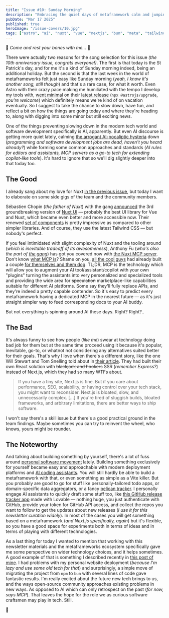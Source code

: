 ```yaml
---
title: "Issue #10: Sunday Morning"
description: "Embracing the quiet days of metaframework calm and jumping away from the hype train"
pubDate: "Mar 17 2025"
published: true
heroImage: "/issue-covers/10.jpg"
tags: ["astro", "ai", "nuxt", "vue", "nextjs", "bun", "meta", "tailwind"]
---
```


🎵 _Come and rest your bones with me..._ 🎵

There were actually two reasons for the song selection for this issue _(the 10th anniversary issue, congrats everyone!)_. The first is that today is the St Patrick's day, and for me it's a kind of Sunday morning indeed, being an additional holiday. But the second is that the last week in the world of metaframeworks felt just easy like Sunday morning (_yeah, I know it's another song, still though_) and that's a rare case, for what it worth. Even Astro with their crazy pace making me humiliated with the tempo I develop my tools with, [went minimal](https://astro.build/blog/astro-550/) on their [latest release](https://github.com/withastro/astro/releases/tag/astro%405.5.0) (`npx @astrojs/upgrade`, _you're welcome_) which definitely means we're kind of on vacation eventually. So I suggest to take the chance to slow down, have fun, and reflect a bit on how the things are going today and where they're heading to, along with digging into some minor but still exciting news.

One of the things preventing slowing down in the modern tech world and software development specifically is AI, apparently. But even AI discourse is getting more quiet lately, calming [the arrogant AI-pocaliptic hysteria](https://www.reddit.com/r/singularity/comments/1j8q3qi/anthropic_ceo_dario_amodei_in_the_next_3_to_6/) down (_programming and software development jobs are dead, haven't you heard already?_) while forming some common approaches and standards (_AI rules for editors and assistants, MCP servers as a go-to tech for extending copilot-like tools_). It's hard to ignore that so we'll dig slightly deeper into that today too.

## The Good

I already sang about my love for Nuxt [in the previous issue](https://metaframe.works/archive/9/), but today I want to elaborate on some side gigs of the team and the community members.

Sébastien Chopin (_the father of Nuxt_) with the gang [announced](https://nuxt.com/blog/nuxt-ui-v3) the 3rd groundbreaking version of [Nuxt UI](https://ui.nuxt.com) — probably the best UI library for Vue and Nuxt, which became even better and more accessible now. Their renewed [set of components](https://ui.nuxt.com/components) is pretty impressive as compared to other simpler libraries. And of course, they use the latest Tailwind CSS — but nobody's perfect.

If you feel intimidated with slight complexity of Nuxt and the tooling around (_which is inevitable tradeoff of its awesomeness_), Anthony Fu (_who's also the part of [the gang](https://nuxtlabs.com)_) has got you covered now with [the Nuxt MCP server](https://github.com/antfu/nuxt-mcp). Don't know [what MCP is](https://modelcontextprotocol.io/introduction)? Shame on you, [all the cool guys](https://www.latent.space/p/why-mcp-won) had already built a couple [for themselves and them dog](https://blog.platformatic.dev/accelerating-nodejs-development-with-mcp-node). TL;DR, MCP is the technology which will allow you to augment your AI tool/assistant/copilot with your own "plugins" turning the assistants into very personalized and specialized tools and providing the wide area for ~~speculation~~ marketplace-like capabilities suitable for different AI platforms. Some say they'll fully replace APIs, and they're indeed a pretty capable contender. So it's easy to predict every metaframework having a dedicated MCP in the nearest future — as it's just straight simpler way to feed corresponding docs to your AI buddy.

But not everything is spinning around AI these days. Right? Right?..

## The Bad

It's always funny to see how people (_like me_) swear at technology doing bad job for them but at the same time proceed using it because it's popular, inevitable, go-to, or whatnot not considering any alternatives suited better for their goals. That's why I love when there's a different story, like the one Will Stewart and Tom Snelling told about in [their article](https://northflank.com/blog/why-we-ditched-next-js-and-never-looked-back). They had built their own React solution with ~~blackjack and hookers~~ SSR (_remember Express?_) instead of Next.js, which they had so many WTFs about.

> If you have a tiny site, Next.js is fine. But if you care about performance, SEO, scalability, or having control over your tech stack, you might want to reconsider. Next.js is bloated, slow, and unnecessarily complex. [...] If you're tired of sluggish builds, bloated frameworks, and arbitrary limitations, there are better ways to ship software.

I won't say there's a skill issue but there's a good practical ground in the team findings. Maybe sometimes you can try to reinvent the wheel, who knows, yours might be rounder.

## The Noteworthy

And talking about building something by yourself, there's a lot of fuss around [personal software movement](https://addyo.substack.com/p/personal-software-the-unbundling) lately. Building something exclusively for yourself became easy and approachable with modern deployment platforms and [AI coding assistants](https://simonwillison.net/2025/Mar/11/using-llms-for-code/). You will still hardly be able to build a metaframework with that, or even something as simple as a Vite killer. But you probably are good to go for stuff like personally-tailored todo apps, or domain-specific data aggregators, or a fancy [pelican tracker](https://bsky.app/profile/simonwillison.net/post/3lkf7tasfps2f). I personally engage AI assistants to quickly draft some stuff too, like [this GitHub release tracker app](https://release-watcher.fyodor.io) made with Lovable — nothing huge, you just authenticate with GitHub, provide your token for GitHub API access, and collect the repos you want to follow to get the updates about new releases (_I use it for this newsletter curation widely_). In most of the cases you will get something based on a metaframework (_and Next.js specifically, again_) but it's flexible, so you have a good space for experiments both in terms of ideas and in terms of playing with different technologies.

As a last thing for today I wanted to mention that working with this newsletter materials and the metaframeworks ecosystem specifically gave me some perspective on wider technology choices, and it helps sometimes. A good example of that is something I described recently in [this post of mine](https://fyodor.io/how-bun-can-help-to-revive-a-gridsome-project/). I had problems with my personal website deployment (_because I'm lazy and use some old tech for that_) and surprisingly, a simple move of migrating the project from `npm` to `bun` with several lines of code gave fantastic results. I'm really excited about the future new tech brings to us, and the ways open-source community approaches existing problems in new ways. As opposed to AI which can only retrospect on the past (_for now, says MCP_). That leaves the hope for the role we as curious software craftsmen may play in tech. Still.

👋

